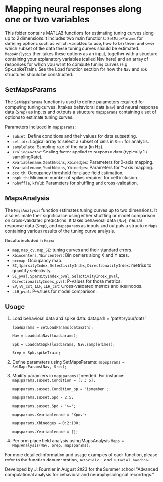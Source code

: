 # Mapping neural responses along one or two variables

This folder contains MATLAB functions for estimating tuning curves along up to 2 dimensions.It includes two main functions: `SetMapsParams` for defining options such as
which variables to use, how to bin them and over which subset of the data these tuning curves should be estimated. `MapsAnalysis` then takes these options as an input,
together with a structure containing your explanatory variables (called Nav here) and an array of responses for which you want to compute tuning curves (e.g Spk.spikeTrain).
See the Load function section for how the `Nav` and `Spk` structures should be constructed.

## SetMapsParams

The `SetMapsParams` function is used to define parameters required for computing tuning curves. 
It takes behavioral data (`Nav`) and neural response data (`Srep`) as inputs and outputs a structure `mapsparams` containing a set of options to estimate tuning curves.

Parameters included in `mapsparams`:
- `subset`: Define conditions and their values for data subsetting.
- `cellidx`: Logical array to select a subset of cells in `Srep` for analysis.
- `sampleRate`: Sampling rate of the data (in Hz).
- `scalingFactor`: Scaling factor applied to response data (typically 1 / samplingRate).
- `Xvariablename`, `XsmthNbins`, `Xbinedges`: Parameters for X-axis mapping.
- `Yvariablename`, `YsmthNbins`, `Ybinedges`: Parameters for Y-axis mapping.
- `occ_th`: Occupancy threshold for place field estimation.
- `nspk_th`: Minimum number of spikes required for cell inclusion.
- `nShuffle`, `kfold`: Parameters for shuffling and cross-validation.

## MapsAnalysis

The `MapsAnalysis` function estimates tuning curves up to two dimensions. It also estimate their significance using either shuffling or model comparison on cross-validated predictions. 
It takes behavioral data (`Nav`), neural response data (`Srep`), and `mapsparams` as inputs and outputs a structure `Maps` containing various results of the tuning curve analysis.

Results included in `Maps`:
- `map`, `map_cv`, `map_SE`: tuning curves and their standard errors.
- `Xbincenters`, `Ybincenters`: Bin centers along X and Y axes.
- `occmap`: Occupancy map.
- `SI`, `SparsityIndex`, `SelectivityIndex`, `DirectionalityIndex`: metrics to quantify selectivity.
- `SI_pval`, `SparsityIndex_pval`, `SelectivityIndex_pval`, `DirectionalityIndex_pval`: P-values for those metrics.
- `EV`, `EV_cst`, `LLH`, `LLH_cst`: Cross-validated metrics and likelihoods.
- `LLH_pval`: P-values for model comparison.

## Usage

1. Load behavioral data and spike data:
datapath = 'pat/to/your/data'

    `loadparams = SetLoadParams(datapath);`

    `Nav = LoaddataNav(loadparams);`

    `Spk = LoaddataSpk(loadparams, Nav.sampleTimes);`

    `Srep = Spk.spikeTrain;`

2. Define parameters using SetMapsParams: 
    `mapsparams = SetMapsParams(Nav, Srep);`

3. Modify paramters in `mapsparams` if needed. For instance:
    `mapsparams.subset.Condition = [1 3 5];`
   
    `mapsparams.subset.Condition_op = 'ismember';`
   
    `mapsparams.subset.Spd = 2.5;`
   
    `mapsparams.subset.Spd = '>=';`

    `mapsparams.Xvariablename = 'Xpos';`
   
    `mapsparams.Xbinedges = 0:2:100;`

    `mapsparams.Yvariablename = [];`

5. Perform place field analysis using MapsAnalysis
    `Maps = MapsAnalysis(Nav, Srep, mapsparams);`

For more detailed information and usage examples of each function, please refer to the function documentation, `Tutorial2.1` and `Tutorial_handson`.

Developed by J. Fournier in August 2023 for the Summer school "Advanced computational analysis for behavioral and neurophysiological recordings."
